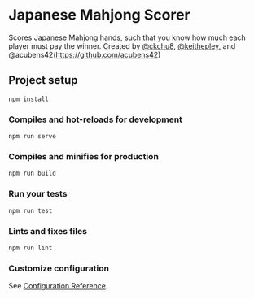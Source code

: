 # Japanese Mahjong Scorer

Scores Japanese Mahjong hands, such that you know how much each player must pay the winner. Created by [@ckchu8](https://github.com/ckchu8), [@keithepley](https://github.com/keithepley), and @acubens42(https://github.com/acubens42)

## Project setup
```
npm install
```

### Compiles and hot-reloads for development
```
npm run serve
```

### Compiles and minifies for production
```
npm run build
```

### Run your tests
```
npm run test
```

### Lints and fixes files
```
npm run lint
```

### Customize configuration
See [Configuration Reference](https://cli.vuejs.org/config/).
